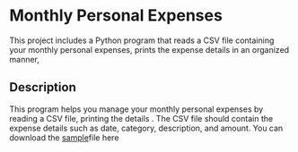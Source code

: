 # Monthly Personal Expenses
 This project includes a Python program that reads a CSV file containing your monthly personal expenses, prints the expense details in an organized manner, 
## Description
 This program helps you manage your monthly personal expenses by reading a CSV file, printing the details . The CSV file should contain the expense details such as date, category, description, and amount.
 You can download the [sample](https://drive.google.com/file/d/1AVIG2PE_N3gWwww63le1dhB-NLJ8XzcK/view?usp=sharing)file here